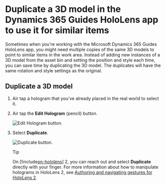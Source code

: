 

# Duplicate a 3D model in the Dynamics 365 Guides HoloLens app to use it for similar items

Sometimes when you're working with the Microsoft Dynamics 365 Guides HoloLens app, you might need multiple copies of the same 3D models to point to similar items in the 
work area. Instead of adding new instances of a 3D model from the asset bin and setting the position and style each time, you can save time by duplicating the 3D model. 
The duplicates will have the same rotation and style settings as the original.

## Duplicate a 3D model

1. Air tap a hologram that you've already placed in the real world to select it.

2. Air tap the **Edit Hologram** (pencil) button.

    ![Edit Hologram button.](media/edit-hologram.png "Edit Hologram button")

3. Select **Duplicate**.

    ![Duplicate button.](media/edit-duplicates1.PNG "Duplicate button")

    > [!TIP]
    > On [!include[pn-hololens](../includes/pn-hololens.md)] 2, you can reach out and select **Duplicate** directly with your finger. For more information about how to manipulate holograms in HoloLens 2, see [Authoring and navigating gestures for HoloLens 2](authoring-gestures-HL2.md).
